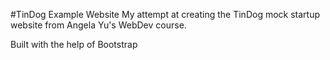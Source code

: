 #TinDog Example Website
My attempt at creating the TinDog mock startup website from Angela Yu's WebDev course.

Built with the help of Bootstrap
